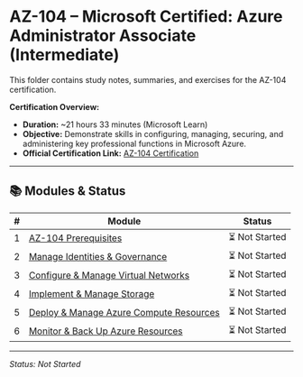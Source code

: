 # AZ-104 – Microsoft Certified: Azure Administrator Associate (Intermediate)

This folder contains study notes, summaries, and exercises for the AZ-104 certification.

**Certification Overview:**
- **Duration:** ~21 hours 33 minutes (Microsoft Learn)
- **Objective:** Demonstrate skills in configuring, managing, securing, and administering key professional functions in Microsoft Azure.
- **Official Certification Link:** [AZ-104 Certification](https://learn.microsoft.com/en-us/credentials/certifications/azure-administrator/?practice-assessment-type=certification)

---

## 📚 Modules & Status

| # | Module | Status |
|---|---------|--------|
| 1 | [AZ-104 Prerequisites](https://learn.microsoft.com/en-us/training/courses/az-104t00/) | ⏳ Not Started |
| 2 | [Manage Identities & Governance](https://learn.microsoft.com/training/paths/az-104-manage-identities-governance/) | ⏳ Not Started |
| 3 | [Configure & Manage Virtual Networks](https://learn.microsoft.com/training/paths/az-104-manage-virtual-networks/) | ⏳ Not Started |
| 4 | [Implement & Manage Storage](https://learn.microsoft.com/training/paths/az-104-manage-storage/) | ⏳ Not Started |
| 5 | [Deploy & Manage Azure Compute Resources](https://learn.microsoft.com/training/paths/az-104-manage-compute-resources/) | ⏳ Not Started |
| 6 | [Monitor & Back Up Azure Resources](https://learn.microsoft.com/training/paths/az-104-monitor-backup-resources/) | ⏳ Not Started |

---

_Status: Not Started_
